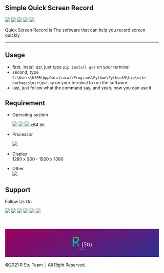 
## Simple Quick Screen Record
<p>
<a href="https://github.com/rstusoftdev/QSR/releases"><img src="https://img.shields.io/badge/2.9.12-HexColor?style=flat-square&label=Latest&color=blue"/></a>
<a href="https://github.com/rstusoftdev/QSR/blob/main/LICENSE"><img src="https://img.shields.io/badge/GPL v3-HexColor?style=flat-square&label=License&color=blue"/></a>
<a href="https://www.python.org/"><img src="https://img.shields.io/badge/Python-3776AB?style=flat-square&logo=python&logoColor=white" /></a>
<a href="https://docs.microsoft.com/en-us/dotnet/csharp/"><img src="https://img.shields.io/badge/C%23-239120?style=flat-square&logo=c-sharp&logoColor=white" /></a>
<a href="https://dotnet.microsoft.com/download/dotnet-framework"><img src="https://img.shields.io/badge/.NET-512BD4?style=flat-square&logo=dotnet&logoColor=white" /></a>
</p>
Quick Screen Record is The software that can help you record screen quickly.
  
---


## Usage
 - first, install qsr, just type ```pip install qsr``` on your terminal
 - second, type ```C:\Users\USER\AppData\Local\Programs\Python\Python39\Lib\site-packages\qsr\qsr.py``` on your terminal to run the software
 - last, just follow what the command say, and yeah, now you can use it

## Requirement
 
 - Operating system
    <br> <p>
   <img src="https://img.shields.io/badge/Windows 8-0078D6?style=for-the-badge&logo=windows&logoColor=white"/>
   <img src="https://img.shields.io/badge/Windows 8.1-0078D6?style=for-the-badge&logo=windows&logoColor=white"/>
   <img src="https://img.shields.io/badge/Windows 10-0078D6?style=for-the-badge&logo=windows&logoColor=white"/> x64 bit</p>


 - Processor <br><p>
   <img src="https://img.shields.io/badge/Intel-DualCore-0071C5?style=for-the-badge&logo=intel&logoColor=white"/>
    </p>
    
 - Display <br>
   1280 x 960 - 1920 x 1080 
    
 - Other <br>
   <a href="https://www.python.org/"><img src="https://img.shields.io/badge/Python 3.9-3776AB?style=for-the-badge&logo=python&logoColor=white" /></a>
   </p>
   
## Support
  
Follow Us On
<p>  
<a href="https://discord.io/RStuTeamServer"><img src="https://img.shields.io/badge/Discord-7289DA?style=for-the-badge&logo=discord&logoColor=white"/></a>
<a href="https://twitter.com/radit_rstuanim"><img src="https://img.shields.io/badge/Twitter-1DA1F2?style=for-the-badge&logo=twitter&logoColor=white"/></a>
<a href="https://dribbble.com/R_Stu_Team"><img src="https://img.shields.io/badge/Dribbble-EA4C89?style=for-the-badge&logo=dribbble&logoColor=white"/></a>
<a href="https://github.com/rstusoftdev"><img src="https://img.shields.io/badge/GitHub-100000?style=for-the-badge&logo=github&logoColor=white"/></a>
<a href="https://www.youtube.com/channel/UCFKHdP2BYzlEslkv4UPv-CQ"><img src="https://img.shields.io/badge/YouTube-FF0000?style=for-the-badge&logo=youtube&logoColor=white"/></a>
<a href="https://www.artstation.com/rstuanim"><img src="https://img.shields.io/badge/ArtStation-13AFF0?style=for-the-badge&logo=ArtStation&logoColor=white"/></a>
</p>
<br>
  <br>
  


<img src="https://github.com/rstusoftdev/badge/blob/main/R%20STu%20Banner.svg" alt="banner" />

©2021  R Stu Team │ All Right Reserved.